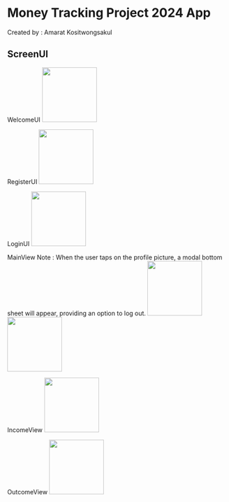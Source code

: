 # Money Tracking Project 2024 App
Created by : Amarat Kositwongsakul

## ScreenUI


WelcomeUI
<img src="https://github.com/user-attachments/assets/f11401e9-7f31-43c9-bb8f-8f1461778f70" width="125">

RegisterUI
<img src="https://github.com/user-attachments/assets/c188c7f8-04a6-4fca-afed-831378812956" width="125">

LoginUI
<img src="https://github.com/user-attachments/assets/10e80185-58dd-4ad5-a396-beef0db4ee1d" width="125">

MainView
Note : When the user taps on the profile picture, a modal bottom sheet will appear, providing an option to log out.
<img src="https://github.com/user-attachments/assets/1030a6f2-4fee-4e2c-a35a-0a6fb05a79c7" width="125">
<img src="https://github.com/user-attachments/assets/fac9805d-7c86-4b91-96c4-99852003446b" width="125">

IncomeView
<img src="https://github.com/user-attachments/assets/12758110-5512-489b-9853-659aad217689" width="125">

OutcomeView
<img src="https://github.com/user-attachments/assets/aa6e9e03-c8de-4785-a838-0e18d14222ef" width="125">





